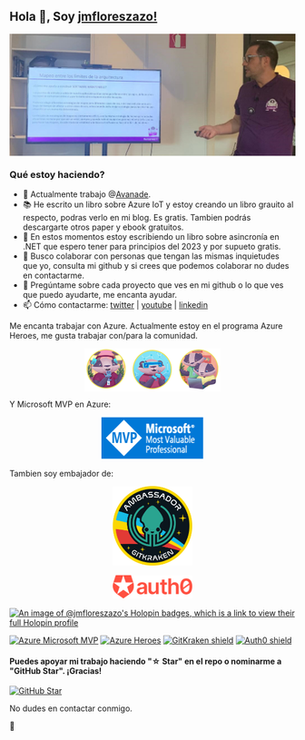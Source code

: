 ## Hola 👋, Soy [jmfloreszazo!](https://www.linkedin.com/in/jmfloreszazo/)

<img align="center" alt="me" src="https://github.com/jmfloreszazo/jmfloreszazo/blob/main/.assets/banner.jpg"/>

### Qué estoy haciendo?

- 🔭 Actualmente trabajo @[Avanade](https://twitter.com/AvanadeSpain).
- 📚 He escrito un libro sobre Azure IoT y estoy creando un libro grauito al respecto, podras verlo en mi blog. Es gratis. Tambien podrás descargarte otros paper y ebook gratuitos.
- 📖 En estos momentos estoy escribiendo un libro sobre asincronía en .NET que espero tener para principios del 2023 y por supueto gratis.
- 👯 Busco colaborar con personas que tengan las mismas inquietudes que yo, consulta mi github y si crees que podemos colaborar no dudes en contactarme.
- 💬 Pregúntame sobre cada proyecto que ves en mi github o lo que ves que puedo ayudarte, me encanta ayudar.
- 📫 Cómo contactarme: [twitter](https://twitter.com/jmfloreszazo) | [youtube](https://www.youtube.com/channel/UCloqpGxXA6j_YnxVGPcg_Zg) | [linkedin](https://www.linkedin.com/in/jmfloreszazo/)

Me encanta trabajar con Azure. Actualmente estoy en el programa Azure Heroes, me gusta trabajar con/para la comunidad.

<p align="center">
<img align="center" width="240px" alt="me" src="https://github.com/jmfloreszazo/jmfloreszazo/blob/main/.assets/AzureHeroesBadgets.png"/>
</p>

Y Microsoft MVP en Azure:

<p align="center">
<img width="180px" alt="Azure MVP" src="https://github.com/jmfloreszazo/jmfloreszazo/blob/main/.assets/MVP_Badge_Horizontal_Preferred_Blue3005_RGB.png"/>
</p>

Tambien soy embajador de:

<p align="center">
<img width="140px" alt="GithKraken Ambassador" src="https://github.com/jmfloreszazo/jmfloreszazo/blob/main/.assets/gk.png"/>
</P>

<p align="center">
<img width="140px" alt="Auth0 Ambassador" src="https://github.com/jmfloreszazo/jmfloreszazo/blob/main/.assets/brand-evolution_logo_Auth0_horizontal_organge.png"/>
</p">

[![An image of @jmfloreszazo's Holopin badges, which is a link to view their full Holopin profile](https://holopin.me/jmfloreszazo)](https://holopin.io/@jmfloreszazo)

[![Azure Microsoft MVP](https://img.shields.io/badge/Microsoft%20MVP-Azure-blue?style=square&logo=Microsoft)](https://mvp.microsoft.com/es-es/PublicProfile/5004828?fullName=Jose%20Maria%20Flores%20Zazo) [![Azure Heroes](https://img.shields.io/badge/Azure%20Heroes-Content%20Hero%2C%20Mentor%2C%20Maker%20%26%20More-blue?style=square&logo=Microsoft)](https://www.microsoft.com/skills/azureheroes) [![GitKraken shield](https://img.shields.io/badge/GitKraken-Ambassador-teal?style=square&logo=gitkraken)](https://gitkraken.com/invite/sUviHf86) [![Auth0 shield](https://img.shields.io/badge/Auth0-Ambassador-orange?style=square&logo=Auth0)](https://auth0.com/ambassador-program/ambassadors)
  
#### Puedes apoyar mi trabajo haciendo "☆ Star" en el repo o nominarme a "GitHub Star". ¡Gracias!

[![GitHub Star](https://img.shields.io/badge/GitHub-Nominar_a_star-yellowl?style=squaree&logo=github&logoColor=white&labelColor=101010)](https://stars.github.com/nominate/)

No dudes en contactar conmigo.

🖖
